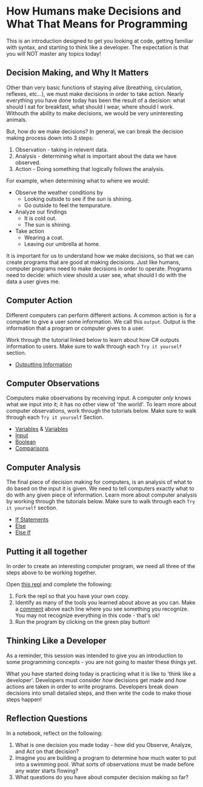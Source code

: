 # How Humans make Decisions and What That Means for Programming

This is an introduction designed to get you looking at code, getting familiar with syntax, and starting to think like a developer.  The expectation is that you will NOT master any topics today!

## Decision Making, and Why It Matters

Other than very basic functions of staying alive (breathing, circulation, reflexes, etc...), we must make decisions in order to take action.  Nearly everything you have done today has been the result of a decision: what should I eat for breakfast, what should I wear, where should I work.  Withouth the ability to make decisions, we would be very uninteresting animals.

But, how do we make decisions?  In general, we can break the decision making process down into 3 steps:
1. Observation - taking in relevent data.
2. Analysis - determining what is important about the data we have observed.
3. Action - Doing something that logically follows the analysis.

For example, when determining what to where we would:
* Observe the weather conditions by
    * Looking outside to see if the sun is shining.
    * Go outside to feel the tempurature.
* Analyze our findings
    * It is cold out.
    * The sun is shining.
* Take action
    * Wearing a coat.
    * Leaving our umbrella at home.

It is important for us to understand how we make decisions, so that we can create programs that are good at making decisions. Just like humans, computer programs need to make decisions in order to operate.  Programs need to decide: which view should a user see, what should I do with the data a user gives me.

## Computer Action

Different computers can perform different actions.  A common action is for a computer to give a user some information.  We call this `output`.  Output is the information that a program or computer gives to a user.

Work through the tutorial linked below to learn about how C# outputs information to users.  Make sure to walk through each `Try it yourself` section.
* [Outputting Information](https://www.w3schools.com/cs/cs_output.php)

## Computer Observations

Computers make observations by receiving input.  A computer _only_ knows what we input into it; it has no other view of 'the world'.  To learn more about computer observations, work through the tutorials below.  Make sure to walk through each `Try it yourself` Section.

* [Variables](https://www.w3schools.com/cs/cs_variables.php) & [Variables](https://www.w3schools.com/cs/cs_variables_display.php)
* [Input](https://www.w3schools.com/cs/cs_user_input.php)
* [Boolean](https://www.w3schools.com/cs/cs_booleans.php)
* [Comparisons](https://www.w3schools.com/cs/cs_operators_comparison.php)

## Computer Analysis

The final piece of decision making for computers, is an analysis of what to do based on the input it is given.  We need to tell computers exactly what to do with any given piece of information.  Learn more about computer analysis by working through the tutorials below.  Make sure to walk through each `Try it yourself` section.

* [If Statements](https://www.w3schools.com/cs/cs_conditions.php)
* [Else](https://www.w3schools.com/cs/cs_conditions_else.php)
* [Else If](https://www.w3schools.com/cs/cs_conditions_elseif.php)

## Putting it all together

In order to create an interesting computer program, we need all three of the steps above to be working together.

Open [this repl](https://replit.com/@MeganMcMahon1/MakingDecisions#main.cs) and complete the following:
1. Fork the repl so that you have your own copy.
2. Identify as many of the tools you learned about above as you can.  Make a [comment](https://www.w3schools.com/cs/cs_comments.php) above each line where you see something you recognize. You may not recognize everything in this code - that's ok!
3. Run the program by clicking on the green play button!

## Thinking Like a Developer

As a reminder, this session was intended to give you an introduction to some programming concepts - you are not going to master these things yet.

What you have started doing today is practicing what it is like to 'think like a developer'.  Developers must consider _how_ decisions get made and _how_ actions are taken in order to write programs.  Developers break down decisions into small detailed steps, and then write the code to make those steps happen!

## Reflection Questions

In a notebook, reflect on the following:
1. What is one decision you made today - how did you Observe, Analyze, and Act on that decision?
2. Imagine you are building a program to determine how much water to put into a swimming pool.  What sorts of observations must be made before any water starts flowing?
3. What questions do you have about computer decision making so far?




